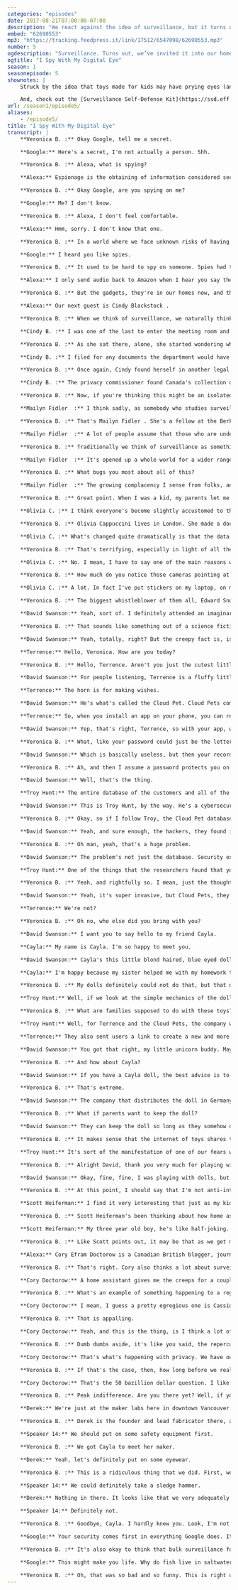 ```yaml
---
categories: "episodes"
date: 2017-08-21T07:00:00-07:00
description: "We react against the idea of surveillance, but it turns out that we’ve invited it into our homes through devices like digital assistants, connected toys and baby monitors. Are you comfortable with the idea that someone might be watching you or listening to you right now?"
embed: "62690553"
mp3: "https://tracking.feedpress.it/link/17512/6547098/62690553.mp3"
number: 5
ogdescription: "Surveillance. Turns out, we’ve invited it into our homes through digital assistants, connected toys and baby monitors."
ogtitle: "I Spy With My Digital Eye"
season: 1
seasonepisode: 5
shownotes: |
    Struck by the idea that toys made for kids may have prying eyes (and ears)? For more on connected devices and surveillance, head over to our [blog](http://blog.mozilla.org/internetcitizen/2017/08/21/iot-surveillance/?source=shownotes).

    And, check out the [Surveillance Self-Defense Kit](https://ssd.eff.org/en) mentioned in this episode, developed by the Electronic Frontier Foundation.
url: /season1/episode5/
aliases:
    - /episode5/
title: "I Spy With My Digital Eye"
transcript: |
    **Veronica B. :** Okay Google, tell me a secret.

    **Google:** Here's a secret, I'm not actually a person. Shh.

    **Veronica B. :** Alexa, what is spying?

    **Alexa:** Espionage is the obtaining of information considered secret or confidential without the permission of the holder of the information.

    **Veronica B. :** Okay Google, are you spying on me?

    **Google:** Me? I don't know.

    **Veronica B. :** Alexa, I don't feel comfortable.

    **Alexa:** Hmm, sorry. I don't know that one.

    **Veronica B. :** In a world where we face unknown risks of having our conversations heard and captured by corporations or government or other like-minded spies, how can I be assured that what I tell you and what you hear isn't going to inevitably erode my privacy and make me a target of surveillance whether or not I'm even remotely guilty of anything.

    **Google:** I heard you like spies.

    **Veronica B. :** It used to be hard to spy on someone. Spies had to wear disguises, follow people, steal top secret files and go-go-Gadget their way out of trouble.

    **Alexa:** I only send audio back to Amazon when I hear you say the wake word.

    **Veronica B. :** But the gadgets, they're in our homes now, and the spies? They're following the trail we leave behind online. They're looking at us through our laptop cameras. They're even watching us in the streets of our smart cities, so you've got to wonder, how does that change the spy game? I'm Belmont. Veronica Belmont, and this is IRL. Online life is real life, an original podcast from Mozilla. In earlier episodes of IRL, I talked about hacking, security and data privacy. If you missed those, go check them out. In this episode, I'm going to keep us moving along this theme. We're going to try to understand the risks of surveillance and learn how complicit we may be in creating that risk, because your right to privacy is essential. It's the backbone of a free democracy. Where should we start?

    **Alexa:** Our next guest is Cindy Blackstock .

    **Veronica B. :** When we think of surveillance, we naturally think of government or law enforcement spying on suspects. Surveillance has prevented or solved countless crimes and terrorist attacks. When it works, it works, but there's also the dark side of government spying, like when innocent citizens become suspects simply because they have unpopular opinions or reveal something that embarrasses the government, like Dr. Cindy Blackstock . She suspected the Canadian government discriminated against indigenous children by underfunding their social services. She filed a complaint with the Canadian Human Rights Tribunal and that turned into a nine year legal battle. During that time, government officials began a secret surveillance campaign. She only grew suspicious after being denied a meeting at a government office.

    **Cindy B. :** I was one of the last to enter the meeting room and he said "Who are you?" I said, "I'm Cindy Blackstock " and he said, "We'll meet with you at another time." I was stunned and shocked. I was the only person in that room that was left behind in a waiting area and I looked across from me and there was a security guard with his arms crossed, facing me and guarding me as I was reading the newspaper, and I thought, "What is it about me, a social worker who doesn't even have a criminal record, let alone a parking ticket, why do I get that response from Canada?"

    **Veronica B. :** As she sat there, alone, she started wondering what else might be going on and it occurred to her that, thanks to a federal privacy act, she could try and figure it out.

    **Cindy B. :** I filed for any documents the department would have about me, and a year and a half later, that DBD arrives in the mail and I thought it'd be a quick view, and I saw one document after another document. Email exchanges, copies of my emails. There was pictures off of my Facebook page. They had screenshots, but they were also following my personal movements. Not only was there copies of different types of talks I was at. There was notes of a talk I did in the middle of the desert of Australia and they weren't just following me. They were following other people in my circle, and so your natural instinct is to want to kind of restrain yourself, to become silent, and I absolutely rejected that.

    **Veronica B. :** Once again, Cindy found herself in another legal battle against the federal government. She believed the surveillance violated her privacy rights. Fortunately for Cindy, the Human Rights Tribunal who heard her case agreed.

    **Cindy B. :** The privacy commissioner found Canada's collection of information about me, my personal information, to be a breach of the privacy act. Government of Canada never got a warrant in this case.

    **Veronica B. :** Now, if you're thinking this might be an isolated case, I'm a stop you right there.

    **Mailyn Fidler  :** I think sadly, as somebody who studies surveillance, it's not a surprising story. This case of Cindy is pretty typical in terms of who governments tend to surveil.

    **Veronica B. :** That's Mailyn Fidler . She's a fellow at the Berkman Klein Center for Internet and Society at Harvard.

    **Mailyn Fidler  :** A lot of people assume that those who are under surveillance are quite deserving of that surveillance. That is not true.

    **Veronica B. :** Traditionally we think of surveillance as something an intelligence agency or a police officer does. How has the internet changed that?

    **Mailyn Fidler  :** It's opened up a whole world for a wider range of actors, so one of the key examples was during the Dakota access pipeline protest, the company running the pipeline, energy transfer partners, actually employed a surveillance firm to surveil the protestors. With the government, you have freedom of information access law. With companies, the only way that we found out about this was through an internal leaker from the surveillance firm who gave these documents to a journalist.

    **Veronica B. :** What bugs you most about all of this?

    **Mailyn Fidler  :** The growing complacency I sense from folks, and one of the places that we really see this is with young kids and teenagers who are used to having parents monitor their phones or their schools monitor their phones, and so when they move into the adult world, many of them are used to this kind of surveillance from benign actors, but that means they're much less likely to challenge it when it's coming from someone it probably shouldn't come from, and that really worries me.

    **Veronica B. :** Great point. When I was a kid, my parents let me run around all summer long. They had no idea where I was. I could only imagine what that's like now. Actually, British kids might be the ones developing a strange tolerance for surveillance. Parents, too, because everyone seems caught up in the UK spynet. The British security industry association figures there are nearly six million CCTV cameras in the UK. That's one camera for every 11 people.

    **Olivia C. :** I think everyone's become slightly accustomed to the fact that there's a camera on every street corner, and it's always been necessary in order to keep our country safe.

    **Veronica B. :** Olivia Cappuccini lives in London. She made a documentary called The Haystack, and it's about a sweeping new surveillance law that passed in 2016. Officially it's called the Investigatory Powers Act. Some people call it "the snooper's charter." The stated goal is to prevent terrorism, of course, but the result is that it leads to the bulk collection of personal data of potentially all British citizens.

    **Olivia C. :** What's changed quite dramatically is that the data that is collected, and by that, I mean people's conversations, their emails and obviously all of the stuff that you provide to corporations who work directly with government agencies, they're able to hold that for now up to a year. It allows more time, from their point of view, to retroactively go back and try and fight crime or from a civil liberties [inaudible 00:08:33] activist point of view, it allows more time for abuse.

    **Veronica B. :** That's terrifying, especially in light of all the connected devices we have in our homes these days. Are people in the UK thinking about that?

    **Olivia C. :** No. I mean, I have to say one of the main reasons we made the documentary is because no one of my generation, younger generation as well, who are obviously on multiple devices for hours and hours a day, acknowledge how their information is stored, or if they do, the story is that apparently it's necessary and all of it's disregarded. It's only used to fight against terrorism.

    **Veronica B. :** How much do you notice those cameras pointing at you?

    **Olivia C. :** A lot. In fact I've put stickers on my laptop, on my desktop screen, just because now that I've explored this in some depth, you never know if someone's watching. That sounds really bad.

    **Veronica B. :** The biggest whistleblower of them all, Edward Snowden, describes the snooper's charter as the "most extreme surveillance in the history of Western democracy." This is IRL, an original podcast from Mozilla, because all my life is real life. I'm Veronica Belmont. I don't know, thinking through all this surveillance stuff, does it make you yearn to go back to when we were young and just wanted to play with toys? Accept now even our playthings could be watching us. In July, the United States Federal Bureau of Investigation released a warning about internet connected toys. They say they are a risk to your family's privacy and safety. I wanted to know more so I asked IRL producer David Swanson to look into it, and that's how David, team player that he is, ended up playing with dolls all week.

    **David Swanson:** Yeah, sort of. I definitely attended an imaginary birthday party, but I'd like to think of it more as an investigation, because it would seem that our toys are actually spying on us.

    **Veronica B. :** That sounds like something out of a science fiction novel that Cory Doctorow would write.

    **David Swanson:** Yeah, totally, right? But the creepy fact is, is that because toys are now connected to the internet, it's actually absolutely possible for this to happen. I brought some friends into the studio today to help show you what I mean. First, there's this little fellow here. I named him Terrence.

    **Terrence:** Hello, Veronica. How are you today?

    **Veronica B. :** Hello, Terrence. Aren't you just the cutest little spy I ever did see?

    **David Swanson:** For people listening, Terrence is a fluffy little white unicorn with pink hooves and purple hair and a little yellow horn on top of his head.

    **Terrence:** The horn is for making wishes.

    **David Swanson:** He's what's called the Cloud Pet. Cloud Pets come with a built in microphone, a speaker and a bluetooth chip.

    **Terrence:** So, when you install an app on your phone, you can record a message, and I'll play it for your kid.

    **David Swanson:** Yep, that's right, Terrence, so with your app, which you could protect with a password as short as one single character.

    **Veronica B. :** What, like your password could just be the letter "A?"

    **David Swanson:** Which is basically useless, but then your recorded audio, it goes to a server in the cloud on the internet.

    **Veronica B. :** Ah, and then I assume a password protects you on the web as well?

    **David Swanson:** Well, that's the thing.

    **Troy Hunt:** The entire database of the customers and all of the interactions they have and all of the references to the recordings themselves were left in a database that had no password on it and was facing the internet.

    **David Swanson:** This is Troy Hunt, by the way. He's a cybersecurity expert. A real person, definitely not a cloud pet.

    **Veronica B. :** Okay, so if I follow Troy, the Cloud Pet database, the one in the cloud with all the files, it had no master password. It was just sitting out there in the open.

    **David Swanson:** Yeah, and sure enough, the hackers, they found it, and the database actually contained the personal info of well over half a million users, so email addresses, passwords, profile photos, you name it. Troy says something like 2.2 million audio recordings from kids and parents were in the database too.

    **Veronica B. :** Oh man, yeah, that's a huge problem.

    **David Swanson:** The problem's not just the database. Security experts, they went one step further and they experimented with the Cloud Pets themselves.

    **Troy Hunt:** One of the things that the researchers found that you could do is that once you had proximity to the toy, you could remotely trigger the recording functionality, connect to it from your own phone and turn the device literally into a listening device, and if I was sort of sitting here thinking people all over the world had access to listen to the voice messages that my kids had left me while speaking to a teddy bear, I'd feel kind of violated.

    **Veronica B. :** Yeah, and rightfully so. I mean, just the thought of this makes me feel absolutely sick to my stomach.

    **David Swanson:** Yeah, it's super invasive, but Cloud Pets, they're not the only toys that are a potential surveillance nightmare.

    **Terrence:** We're not?

    **Veronica B. :** Oh no, who else did you bring with you?

    **David Swanson:** I want you to say hello to my friend Cayla.

    **Cayla:** My name is Cayla. I'm so happy to meet you.

    **David Swanson:** Cayla's this little blond haired, blue eyed doll. At least the model that I have anyway. She's about 18 inches tall. You ask her questions. She answers them and she can ask you stuff too.

    **Cayla:** I'm happy because my sister helped me with my homework today. I think we should play.

    **Veronica B. :** My dolls definitely could not do that, but that doesn't really explain to me how Cayla is a spy.

    **Troy Hunt:** Well, if we look at the simple mechanics of the doll, it has a microphone in it. It is instantly connected. It has all the components that you would need to turn it into a listening device and there's always the potential that it could actually be used in ways that it wasn't designed to.

    **Veronica B. :** What are families supposed to do with these toys?

    **Troy Hunt:** Well, for Terrence and the Cloud Pets, the company wiped the customer info from the affected database. They also said that the voice recordings weren't actually affected by the breach.

    **Terrence:** They also sent users a link to create a new and more secure password.

    **David Swanson:** You got that right, my little unicorn buddy. Maybe people don't actually need to do anything. It depends on how comfortable they are using a Cloud Pet after hearing about the breach.

    **Veronica B. :** And how about Cayla?

    **David Swanson:** If you have a Cayla doll, the best advice is to keep her turned off if you're not playing with it, unless you're in Germany. Under German law, Cayla's considered a concealed surveillance device, and that violates their privacy regulations, so technically it is against the law to own one and could actually lead to a $25,000 fine.

    **Veronica B. :** That's extreme.

    **David Swanson:** The company that distributes the doll in Germany, they think so too, and they're challenging the ban, but I should be clear, while the German government really does think that Cayla is a problem, they did say that they're not actually going to fine people for having one. They just want the dolls gone.

    **Veronica B. :** What if parents want to keep the doll?

    **David Swanson:** They can keep the doll so long as they somehow disable the bluetooth chip. I'm not sure how you would actually do that, or they destroy the doll completely, so if you want a broken, useless Cayla doll for some reason, you could actually do that.

    **Veronica B. :** It makes sense that the internet of toys shares the same security problems as the internet of things. Who thought jacking kids toy into it would be a good idea?

    **Troy Hunt:** It's sort of the manifestation of one of our fears with the internet of things, and what this is showing us is that every time we add internet to things, we sort of need to try and look at a worst case scenario and then ask ourselves how much sense it actually makes to have these devices in our home.

    **Veronica B. :** Alright David, thank you very much for playing with creepy dolls for me.

    **David Swanson:** Okay, fine, fine, I was playing with dolls, but you know what? It was fun.

    **Veronica B. :** At this point, I should say that I'm not anti-internet of things. I have a few IOT devices in my own home, so just because a couple of toys can be hacked and turned into spy gadgets, that doesn't mean the future of IOT isn't promising.

    **Scott Heiferman:** I find it very interesting that just as my kids are learning to talk, computers are learning to listen.

    **Veronica B. :** Scott Heiferman's been thinking about how home assistants change the way we live with technology. He's the founder and CEO of Meetup. He likes having an Alexa device because it reduces the time he spends on his phone around his kids. What he's less keen on, though, is how his kids have come to adopt Alexa into their lives.

    **Scott Heiferman:** My three year old boy, he's like half-joking. He's trying to learn how to dress himself, so he'll be all tangled in a shirt and then he'll walk over and say, "Alexa, how do you put a shirt on?" But I think that they really are trying to process, what is this thing that is talking to them that answers their questions and is listening to them. If the most important part of being human is to be heard, here's this technology that hears them and is responding to them. I'll go out of my way sometimes to remind them, "Alexa doesn't love you." My kids love their stuffed animals, but I don't want them to love Alexa.

    **Veronica B. :** Like Scott points out, it may be that as we get more and more used to having these devices around, we get used to having devices watching and listening to everything we do. It's something that gets under Cory Doctorow's skin. Alexa, who is Cory Doctorow?

    **Alexa:** Cory Efram Doctorow is a Canadian British blogger, journalist and science fiction author who serves as co-editor of the blog "Boing Boing."

    **Veronica B. :** That's right. Cory also thinks a lot about surveillance and tech, and no, Cory does not have a Google home or Amazon Echo.

    **Cory Doctorow:** A home assistant gives me the creeps for a couple of reasons. One is that information security is hard to do. The other is that we've stacked the deck against good engineering practice in designing those home assistants. The companies that make those systems, they have almost no liability in the event that you get harmed by a breach from them.

    **Veronica B. :** What's an example of something happening to a regular, everyday person that showcases how our surveillance culture is far more, I guess, real than we may realize?

    **Cory Doctorow:** I mean, I guess a pretty egregious one is Cassidy Wolf who was a Miss Teen USA and her browser had a defect in it and that defect allowed someone who had installed what's called drive by malware on a website and this guy, he got incidental nude images of Cassidy Wolf, who was a minor child at the time, and he said, "I now have your social media passwords and I have these pictures of you naked, standing in front of your computer, when you were getting dressed in the morning. I'm going to dump them all onto your social media unless you perform live sex acts on camera," and they caught this guy. He had over a hundred victims all over the world including other minor children that he'd been sexually blackmailing.

    **Veronica B. :** That is appalling.

    **Cory Doctorow:** Yeah, and this is the thing, is I think a lot of the times, when we try to threat model privacy, we say, like, "Who would try to investigate me and get into my personal business?" We do so on the assumption that people who attack us are like ninjas who are looking for specific high value targets, and the reality is that these cyber weapons are often in the hands of dumb dumbs who are looking for targets of opportunity.

    **Veronica B. :** Dumb dumbs aside, it's like you said, the repercussions of something going bad are so minimal, the companies making these devices can't be bothered to bolster our security and privacy against unwanted snooping.

    **Cory Doctorow:** That's what's happening with privacy. We have outsourced costs, we have privatized gains, and then to make things even worse, states depend on private actors doing surveillance so that they can raid that data in order to spy on all of us, something that they've decided is just normal, natural, proportional and indeed essential to the preservation of the modern state.

    **Veronica B. :** If that's the case, then, how long before we realize we should or can do something about it?

    **Cory Doctorow:** That's the 50 bazillion dollar question. I like to think of this idea of peak indifference. That's not the moment at which the problem reaches its peak, it's when the number of people who know that there's a problem only starts going up from then on. Once you hit peak indifference, the job that you get is really to convince all those people who've just had their lives ruined by the problem, that that problem was not the natural, unforeseeable consequence of normal activities, that it reflects a depraved indifference by named individuals who have profited handsomely from your misery, and here are their phone numbers and here is their address and here are some pitchforks and here are some torches, right? That's a totally different job, and it's the job I think we're getting up to now. That's why with every one of these breaches, with every election of a strongman government, we see more and more people downloading privacy tools, switching to private modes in browsers and taking more steps to preserve and protect their privacy, and more and more people are aware of the idea that allowing the good guys to spy on you is not a good idea because eventually they'll be replaced by or impersonated by the bad guys.

    **Veronica B. :** Peak indifference. Are you there yet? Well, if you do count yourself among the ones who do want to do something about this, there's a few things you can do right away. First, the most obvious one, destroy all the things. Remember how Germany suggested owners of the My Friend Cayla dolls should disable or destroy their toy? Well, we took them up on it.

    **Derek:** We're just at the maker labs here in downtown Vancouver.

    **Veronica B. :** Derek is the founder and lead fabricator there, and with his help ...

    **Speaker 14:** We should put on some safety equipment first.

    **Veronica B. :** We got Cayla to meet her maker.

    **Derek:** Yeah, let's definitely put on some eyewear.

    **Veronica B. :** This is a ridiculous thing that we did. First, we put the toy doll under an industrial press. Next, we ran My Friend Cayla doll through a table saw. Like I said, ridiculous. This is not how you fix things.

    **Speaker 14:** We could definitely take a sledge hammer.

    **Derek:** Nothing in there. It looks like that we very adequately destroyed this doll. I don't think that she is a surveillance issue any longer, what do you think?

    **Speaker 14:** Definitely not.

    **Veronica B. :** Goodbye, Cayla. I hardly knew you. Look, I'm not saying all these toys and gadgets are built with a spy switch that just needs to be flicked on. What I am saying, though, is that as we get used to things that can listen and can watch, we need to remember that it doesn't take much to turn a safe gadget into an unsafe one. If you want one, go ahead and get a smart device at home. The best ones can be incredibly useful. Apple devices have a super high bar for security and both Google and Amazon's privacy policies confirm that they will not share your info with anyone. Just decide if that assurance is enough for you, or ask, okay Google, are you spying on America?

    **Google:** Your security comes first in everything Google does. It's important Google keeps your data private and safe and puts you in control.

    **Veronica B. :** It's also okay to think that bulk surveillance for national security is necessary. We can have faith in our institutions, but once your information is out there, the chances it will be abused go way up, especially if you try to challenge the status quo. Like Cindy Blackstock , the Dakota pipeline protesters, Black Lives Matter, anti-fracking protesters in the UK and anti-coal protesters in Australia, in our interconnected internet world, it's easier to become targets of unwarranted surveillance. Pragmatically, there are some simple things you can do to protect yourself from prying eyes. Cory Doctorow recommends the surveillance self defense kit put out by the Electronic Frontier Foundation. It includes tips like how to encrypt your online footprint. Oh, and put tape over your laptop camera. Olivia London does it. Facebook's Mark Zuckerberg does it. So does former FBI director James Comey, and frankly so do I after talking to Cory. In fact, Mozilla has these clever little plastic covers that you can use for this. Want one? We'll send them to the first 50 peeps to share this podcast on Twitter. Just use the hashtag "IRL podcast" so we know how to find you. You'll find the self defense guide and more in the show notes to this episode on our website, IRLpodcast.org. IRL is an original podcast from Mozilla, the nonprofit behind the Firefox browser. I'm Veronica Belmont. I'll see you online until we catch up again IRL. Okay Google, say something funny.

    **Google:** This might make you life. Why do fish live in saltwater? Because pepper water makes them sneeze.

    **Veronica B. :** Oh, that was so bad and so funny. This is right up my alley. This is exactly the humor I like.
---
```

